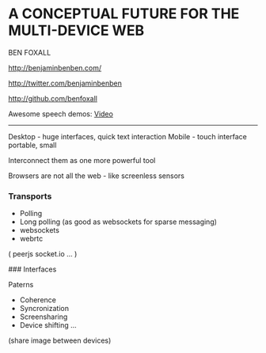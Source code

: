 A CONCEPTUAL FUTURE FOR THE MULTI-DEVICE WEB
============================================

BEN FOXALL

http://benjaminbenben.com/

http://twitter.com/benjaminbenben

http://github.com/benfoxall

Awesome speech demos: [Video](https://www.youtube.com/watch?v=1mkShXn_buA)

---


Desktop - huge interfaces, quick text interaction
Mobile - touch interface portable, small

Interconnect them as one more powerful tool

Browsers are not all the web - like screenless sensors

### Transports

- Polling
- Long polling (as good as websockets for sparse messaging)
- websockets
- webrtc

(
peerjs
socket.io
...
)

### Interfaces

Paterns

- Coherence
- Syncronization
- Screensharing
- Device shifting
...

(share image between devices)
